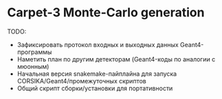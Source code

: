 # Carpet-3 Monte-Carlo generation

TODO:
* Зафиксировать протокол входных и выходных данных Geant4-программы
* Наметить план по другим детекторам (Geant4-коды по аналогии с мюонным)
* Начальная версия snakemake-пайплайна для запуска CORSIKA/Geant4/промежуточных скриптов
* Общий скрипт сборки/установки для портативности
